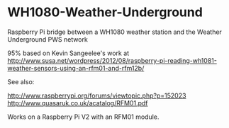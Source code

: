 WH1080-Weather-Underground
==========================

Raspberry Pi bridge between a WH1080 weather station and the Weather Underground PWS network

95% based on Kevin Sangeelee's work at http://www.susa.net/wordpress/2012/08/raspberry-pi-reading-wh1081-weather-sensors-using-an-rfm01-and-rfm12b/

See also:

  http://www.raspberrypi.org/forums/viewtopic.php?p=152023
  http://www.quasaruk.co.uk/acatalog/RFM01.pdf

Works on a Raspberry Pi V2 with an RFM01 module.
